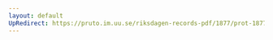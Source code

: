 ```yaml
---
layout: default
UpRedirect: https://pruto.im.uu.se/riksdagen-records-pdf/1877/prot-1877--fk--038.pdf
---
```

